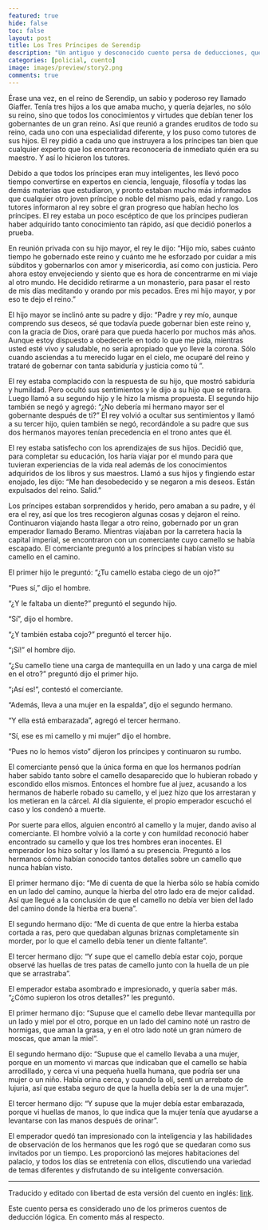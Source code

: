 ```yaml
---
featured: true
hide: false
toc: false
layout: post
title: Los Tres Príncipes de Serendip
description: "Un antiguo y desconocido cuento persa de deducciones, que muestra porqué no deberíamos ufanarnos de nuestro conocimiento."
categories: [policial, cuento]
image: images/preview/story2.png
comments: true
---
```


Érase una vez, en el reino de Serendip, un sabio y poderoso rey llamado Giaffer. Tenía tres hijos a los que amaba mucho, y quería dejarles, no sólo su reino, sino que todos los conocimientos y virtudes que debían tener los gobernantes de un gran reino. Así que reunió a grandes eruditos de todo su reino, cada uno con una especialidad diferente, y los puso como tutores de sus hijos. El rey pidió a cada uno que instruyera a los príncipes tan bien que cualquier experto que los encontrara reconocería de inmediato quién era su maestro. Y así lo hicieron los tutores.

Debido a que todos los príncipes eran muy inteligentes, les llevó poco tiempo convertirse en expertos en ciencia, lenguaje, filosofía y todas las demás materias que estudiaron, y pronto estaban mucho más informados que cualquier otro joven príncipe o noble del mismo país, edad y rango. Los tutores informaron al rey sobre el gran progreso que habían hecho los príncipes. El rey estaba un poco escéptico de que los príncipes pudieran haber adquirido tanto conocimiento tan rápido, así que decidió ponerlos a prueba.

En reunión privada con su hijo mayor, el rey le dijo: “Hijo mío, sabes cuánto tiempo he gobernado este reino y cuánto me he esforzado por cuidar a mis súbditos y gobernarlos con amor y misericordia, así como con justicia. Pero ahora estoy envejeciendo y siento que es hora de concentrarme en mi viaje al otro mundo. He decidido retirarme a un monasterio, para pasar el resto de mis días meditando y orando por mis pecados. Eres mi hijo mayor, y por eso te dejo el reino.”

El hijo mayor se inclinó ante su padre y dijo: “Padre y rey mío, aunque comprendo sus deseos, sé que todavía puede gobernar bien este reino y, con la gracia de Dios, oraré para que pueda hacerlo por muchos más años. Aunque estoy dispuesto a obedecerle en todo lo que me pida, mientras usted esté vivo y saludable, no sería apropiado que yo lleve la corona. Sólo cuando asciendas a tu merecido lugar en el cielo, me ocuparé del reino y trataré de gobernar con tanta sabiduría y justicia como tú ”.

El rey estaba complacido con la respuesta de su hijo, que mostró sabiduría y humildad. Pero ocultó sus sentimientos y le dijo a su hijo que se retirara. Luego llamó a su segundo hijo y le hizo la misma propuesta. El segundo hijo también se negó y agregó: “¿No debería mi hermano mayor ser el gobernante después de ti?” El rey volvió a ocultar sus sentimientos y llamó a su tercer hijo, quien también se negó, recordándole a su padre que sus dos hermanos mayores tenían precedencia en el trono antes que él.

El rey estaba satisfecho con los aprendizajes de sus hijos. Decidió que, para completar su educación, los haría viajar por el mundo para que tuvieran experiencias de la vida real además de los conocimientos adquiridos de los libros y sus maestros.
Llamó a sus hijos y fingiendo estar enojado, les dijo: “Me han desobedecido y se negaron a mis deseos. Están expulsados del reino. Salid.”

Los príncipes estaban sorprendidos y herido, pero amaban a su padre, y él era el rey, así que los tres recogieron algunas cosas y dejaron el reino. Continuaron viajando hasta llegar a otro reino, gobernado por un gran emperador llamado Beramo.
Mientras viajaban por la carretera hacia la capital imperial, se encontraron con un comerciante cuyo camello se había escapado. El comerciante preguntó a los príncipes si habían visto su camello en el camino.

El primer hijo le preguntó: “¿Tu camello estaba ciego de un ojo?”

“Pues sí,” dijo el hombre.

“¿Y le faltaba un diente?” preguntó el segundo hijo.

“Sí”, dijo el hombre.

“¿Y también estaba cojo?” preguntó el tercer hijo.

“¡Sí!” el hombre dijo.

“¿Su camello tiene una carga de mantequilla en un lado y una carga de miel en el otro?” preguntó dijo el primer hijo.

“¡Así es!”, contestó el comerciante.

“Además, lleva a una mujer en la espalda”, dijo el segundo hermano.

“Y ella está embarazada”, agregó el tercer hermano.

“Sí, ese es mi camello y mi mujer” dijo el hombre.

“Pues no lo hemos visto” dijeron los príncipes y continuaron su rumbo.

El comerciante pensó que la única forma en que los hermanos podrían haber sabido tanto sobre el camello desaparecido que lo hubieran robado y escondido ellos mismos. Entonces el hombre fue al juez, acusando a los hermanos de haberle robado su camello, y el juez hizo que los arrestaran y los metieran en la cárcel. Al día siguiente, el propio emperador escuchó el caso y los condenó a muerte.

Por suerte para ellos, alguien encontró al camello y la mujer, dando aviso al comerciante. El hombre volvió a la corte y con humildad reconoció haber encontrado su camello y que los tres hombres eran inocentes. El emperador los hizo soltar y los llamó a su presencia. Preguntó a los hermanos cómo habían conocido tantos detalles sobre un camello que nunca habían visto.

El primer hermano dijo: “Me di cuenta de que la hierba sólo se había comido en un lado del camino, aunque la hierba del otro lado era de mejor calidad. Así que llegué a la conclusión de que el camello no debía ver bien del lado del camino donde la hierba era buena”.

El segundo hermano dijo: “Me di cuenta de que entre la hierba estaba cortada a ras, pero que quedaban algunas briznas completamente sin morder, por lo que el camello debía tener un diente faltante”.

El tercer hermano dijo: “Y supe que el camello debía estar cojo, porque observé las huellas de tres patas de camello junto con la huella de un pie que se arrastraba”.

El emperador estaba asombrado e impresionado, y quería saber más. “¿Cómo supieron los otros detalles?” les preguntó.

El primer hermano dijo: “Supuse que el camello debe llevar mantequilla por un lado y miel por el otro, porque en un lado del camino noté un rastro de hormigas, que aman la grasa, y en el otro lado noté un gran número de moscas, que aman la miel”.

El segundo hermano dijo: “Supuse que el camello llevaba a una mujer, porque en un momento vi marcas que indicaban que el camello se había arrodillado, y cerca vi una pequeña huella humana, que podría ser una mujer o un niño. Había orina cerca, y cuando la olí, sentí un arrebato de lujuria, así que estaba seguro de que la huella debía ser la de una mujer”.

El tercer hermano dijo: “Y supuse que la mujer debía estar embarazada, porque vi huellas de manos, lo que indica que la mujer tenía que ayudarse a levantarse con las manos después de orinar”.

El emperador quedó tan impresionado con la inteligencia y las habilidades de observación de los hermanos que les rogó que se quedaran como sus invitados por un tiempo. Les proporcionó las mejores habitaciones del palacio, y todos los días se entretenía con ellos, discutiendo una variedad de temas diferentes y disfrutando de su inteligente conversación.

---

Traducido y editado con libertad de esta versión del cuento en inglés: [link](https://multoghost.wordpress.com/2018/05/03/the-three-princes-of-serendip-and-the-one-eyed-camel/).

Este cuento persa es considerado uno de los primeros cuentos de deducción lógica. En []() comento más al respecto.